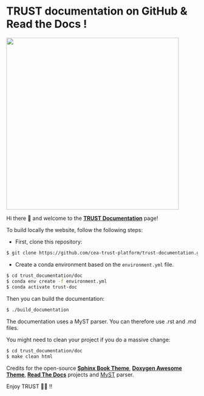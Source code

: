 # TRUST documentation on GitHub & Read the Docs !

<img src="https://github.com/cea-trust-platform/trust-code/blob/master/bin/HTML/logo_trust.gif?raw=true" style="width:12cm;">

Hi there 👋 and welcome to the **[TRUST Documentation](https://cea-trust-platform.readthedocs.io/en/latest/)** page!

To build locally the website, follow the following steps:

- First, clone this repository:

``` bash
$ git clone https://github.com/cea-trust-platform/trust-documentation.git ./trust_documentation
```
- Create a conda environment based on the `environment.yml` file.
``` bash
$ cd trust_documentation/doc
$ conda env create -f environment.yml
$ conda activate trust-doc
```
Then you can build the documentation:
```bash
$ ./build_documentation
```

The documentation uses a MyST parser. You can therefore use .rst and .md files.

You might need to clean your project if you do a massive change:
``` bash
$ cd trust_documentation/doc
$ make clean html
```

Credits for the open-source **[Sphinx Book Theme](https://github.com/executablebooks/sphinx-book-theme)**, **[Doxygen Awesome Theme](https://jothepro.github.io/doxygen-awesome-css/)**, **[Read The Docs](https://blog.readthedocs.com/website-migration/)** projects and [MyST](https://github.com/executablebooks/MyST-Parser) parser.

Enjoy TRUST 🍻🍻 !!
